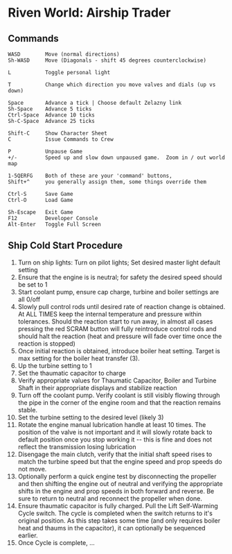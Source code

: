 # Riven World: Airship Trader #

## Commands ##
```
WASD        Move (normal directions)
Sh-WASD     Move (Diagonals - shift 45 degrees counterclockwise)

L           Toggle personal light

T           Change which direction you move valves and dials (up vs down)

Space       Advance a tick | Choose default Zelazny link
Sh-Space    Advance 5 ticks
Ctrl-Space  Advance 10 ticks
Sh-C-Space  Advance 25 ticks

Shift-C     Show Character Sheet
C           Issue Commands to Crew

P           Unpause Game
+/-         Speed up and slow down unpaused game.  Zoom in / out world map

1-5QERFG    Both of these are your 'command' buttons,
Shift+^     you generally assign them, some things override them

Ctrl-S      Save Game
Ctrl-O      Load Game

Sh-Escape   Exit Game
F12         Developer Console
Alt-Enter   Toggle Full Screen
```

## Ship Cold Start Procedure ##

1.  Turn on ship lights:  Turn on pilot lights;  Set desired master light default setting
2.  Ensure that the engine is is neutral; for safety the desired speed should be set to 1
3.  Start coolant pump, ensure cap charge, turbine and boiler settings are all 0/off
4.  Slowly pull control rods until desired rate of reaction change is obtained.  At ALL TIMES keep the internal temperature and pressure within tolerances.  Should the reaction start to run away, in almost all cases pressing the red SCRAM button will fully reintroduce control rods and should halt the reaction (heat and pressure will fade over time once the reaction is stopped)
5.  Once initial reaction is obtained, introduce boiler heat setting.  Target is max setting for the boiler heat transfer (3).
6.  Up the turbine setting to 1
7.  Set the thaumatic capacitor to charge
8.  Verify appropriate values for Thaumatic Capacitor, Boiler and Turbine Shaft in their appropriate displays and stabilize reaction
9.  Turn off the coolant pump.  Verify coolant is still visibly flowing through the pipe in the corner of the engine room and that the reaction remains stable.
10. Set the turbine setting to the desired level (likely 3)
11. Rotate the engine manual lubrication handle at least 10 times.  The position of the valve is not important and it will slowly rotate back to default position once you stop working it -- this is fine and does not reflect the transmission losing lubrication
12. Disengage the main clutch, verify that the initial shaft speed rises to match the turbine speed but that the engine speed and prop speeds do not move.
13. Optionally perform a quick engine test by disconnecting the propeller and then shifting the engine out of neutral and verifying the appropriate shifts in the engine and prop speeds in both forward and reverse.  Be sure to return to neutral and reconnect the propeller when done.
14. Ensure thaumatic capacitor is fully charged.  Pull the Lift Self-Warming Cycle switch.  The cycle is completed when the switch returns to it's original position.  As this step takes some time (and only requires boiler heat and thaums in the capacitor), it can optionally be sequenced earlier.
15. Once Cycle is complete, ...
